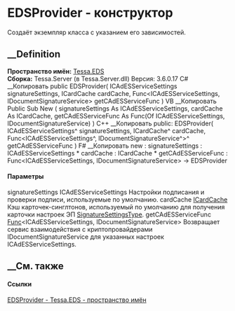 # EDSProvider - конструктор
Создаёт экземпляр класса с указанием его зависимостей.
## __Definition
 **Пространство имён:** [Tessa.EDS](N_Tessa_EDS.htm)  
 **Сборка:** Tessa.Server (в Tessa.Server.dll) Версия: 3.6.0.17
C# __Копировать
     public EDSProvider(
    	ICAdESServiceSettings signatureSettings,
    	ICardCache cardCache,
    	Func<ICAdESServiceSettings, IDocumentSignatureService> getCAdESServiceFunc
    )
VB __Копировать
     Public Sub New ( 
    	signatureSettings As ICAdESServiceSettings,
    	cardCache As ICardCache,
    	getCAdESServiceFunc As Func(Of ICAdESServiceSettings, IDocumentSignatureService)
    )
C++ __Копировать
     public:
    EDSProvider(
    	ICAdESServiceSettings^ signatureSettings, 
    	ICardCache^ cardCache, 
    	Func<ICAdESServiceSettings^, IDocumentSignatureService^>^ getCAdESServiceFunc
    )
F# __Копировать
     new : 
            signatureSettings : ICAdESServiceSettings * 
            cardCache : ICardCache * 
            getCAdESServiceFunc : Func<ICAdESServiceSettings, IDocumentSignatureService> -> EDSProvider
#### Параметры
signatureSettings ICAdESServiceSettings
    Настройки подписания и проверки подписи, используемые по умолчанию.
cardCache [ICardCache](T_Tessa_Cards_Caching_ICardCache.htm)
     Кэш карточек-синглтонов, используемый по умолчанию для получения карточки настроек ЭП [SignatureSettingsType](F_Tessa_Platform_EDS_SignatureHelper_SignatureSettingsType.htm). 
getCAdESServiceFunc
[Func](https://learn.microsoft.com/dotnet/api/system.func-2)<ICAdESServiceSettings,
IDocumentSignatureService>
     Возвращает сервис взаимодействия с криптопровайдерами IDocumentSignatureService для указанных настроек ICAdESServiceSettings. 
## __См. также
#### Ссылки
[EDSProvider - ](T_Tessa_EDS_EDSProvider.htm)
[Tessa.EDS - пространство имён](N_Tessa_EDS.htm)
